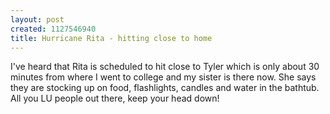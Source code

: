 ```yaml
--- 
layout: post
created: 1127546940
title: Hurricane Rita - hitting close to home
---
```

I've heard that Rita is scheduled to hit close to Tyler which is only about 30 minutes from where I went to college and my sister is there now.  She says they are stocking up on food, flashlights, candles and water in the bathtub.  All you LU people out there, keep your head down!
